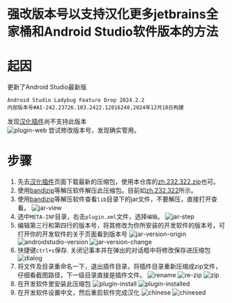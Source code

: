 # 强改版本号以支持汉化更多jetbrains全家桶和Android Studio软件版本的方法

# 起因
更新了Android Studio最新版
```
Android Studio Ladybug Feature Drop 2024.2.2
内部版本号#AI-242.23726.103.2422.12816248,2024年12月18日构建
```
发现[汉化插件](https://plugins.jetbrains.com/plugin/13710-chinese-simplified-language-pack----/versions)尚不支持此版本  
![plugin-web](./img/plugin-web.png)
尝试修改版本号，发现确实管用。

# 步骤
1. 先去[汉化插件](https://plugins.jetbrains.com/plugin/13710-chinese-simplified-language-pack----/versions)页面下载最新的压缩包，使用本仓库的[zh.232.322.zip](zh.232.322.zip)也可。
2. 使用[bandizip](https://cn.bandisoft.com/bandizip/)等解压软件解压此压缩包。目前如[zh.232.322](./zh.232.322/zh.232.322/)所示。
3. 使用[bandizip](https://cn.bandisoft.com/bandizip/)等解压软件查看`lib`目录下的jar文件，不要解压，直接打开查看。
![jar-view](./img/jar-view.png)
4. 选中`META-INF`目录，右击`plugin.xml`文件，选择`编辑`。
![jar-step](img/jar-step.png)
5. 编辑第三行和第四行的版本号，将其修改为你所安装的开发软件的版本号，可打开你的开发软件的关于页面看到版本号
![jar-version-origin](./img/jar-version-origin.png)
![androidstudio-version](./img/androidstudio-version.png)
![jar-version-change](./img/jar-version-change.png)
6. 快捷键`ctrl+s`保存. 关闭记事本并在弹出的对话框中将修改保存进压缩包
![dialog](./img/dialog.png)
7. 将文件及目录重命名一下，退出插件目录，将插件目录重新压缩成zip文件，仔细看截图路径，下一级目录直接是插件文件。
![rename](./img/rename.png)
![re-zip](./img/re-zip.png)
![zip](./img/zip.png)
8. 在开发软件里安装此压缩包
![plugin-install](./img/plugin-install.png)
![plugin-installed](./img/plugin-installed.png)
9. 在开发软件设置中文，然后重启软件完成汉化
![chinese](./img/chinese.png)
![chinesed](./img/chinesed.png)